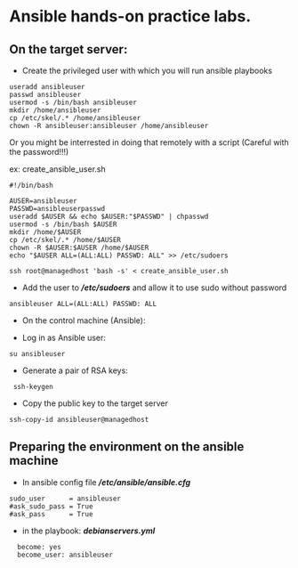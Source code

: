 # Ansible hands-on practice labs.


## On the target server:

- Create the privileged user with which you will run ansible playbooks 

```
useradd ansibleuser
passwd ansibleuser
usermod -s /bin/bash ansibleuser
mkdir /home/ansibleuser
cp /etc/skel/.* /home/ansibleuser
chown -R ansibleuser:ansibleuser /home/ansibleuser
```

Or you might be interrested in doing that remotely with a script (Careful with the password!!!)

ex: create_ansible_user.sh

```
#!/bin/bash
 
AUSER=ansibleuser
PASSWD=ansibleuserpasswd
useradd $AUSER && echo $AUSER:"$PASSWD" | chpasswd
usermod -s /bin/bash $AUSER
mkdir /home/$AUSER
cp /etc/skel/.* /home/$AUSER
chown -R $AUSER:$AUSER /home/$AUSER 
echo "$AUSER ALL=(ALL:ALL) PASSWD: ALL" >> /etc/sudoers
```

`ssh root@managedhost 'bash -s' < create_ansible_user.sh`


- Add the user to  **_/etc/sudoers_** and allow it to use sudo without password

`ansibleuser ALL=(ALL:ALL) PASSWD: ALL`


- On the control machine (Ansible):
 
- Log in as Ansible user:

`su ansibleuser`

- Generate a pair of RSA keys:

` ssh-keygen`

- Copy the public key to the target server

`ssh-copy-id ansibleuser@managedhost `




## Preparing the environment on the ansible machine


- In ansible config file **_/etc/ansible/ansible.cfg_**

```
sudo_user      = ansibleuser
#ask_sudo_pass = True
#ask_pass      = True
```

- in the playbook: **_debianservers.yml_**

```
  become: yes
  become_user: ansibleuser
```
